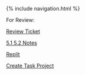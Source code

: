 {% include navigation.html %}

For Review: 

[Review Ticket](https://github.com/lucashuang248/Lumoo/issues/1)


[5.1 5.2 Notes](https://github.com/lucashuang248/Lumoo/wiki/Tech-Talk-5.1-and-5.2)

[Replit](https://replit.com/@lucashuang248/Python-Menu)

[Create Task Project](https://github.com/lucashuang248/Lumoo/wiki/Create-Task)
